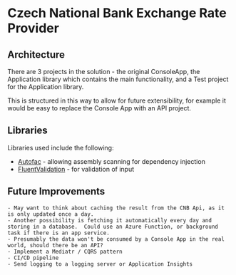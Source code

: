 # Czech National Bank Exchange Rate Provider

## Architecture

There are 3 projects in the solution - the original ConsoleApp, the Application library which contains the main functionality, and a Test project for the Application library.

This is structured in this way to allow for future extensibility, for example it would be easy to replace the Console App with an API project.

## Libraries

Libraries used include the following:

- [Autofac](https://autofac.org/) - allowing assembly scanning for dependency injection
- [FluentValidation](https://fluentvalidation.net/) - for validation of input

## Future Improvements

    - May want to think about caching the result from the CNB Api, as it is only updated once a day.  
    - Another possibility is fetching it automatically every day and storing in a database.  Could use an Azure Function, or background task if there is an app service.
    - Presumably the data won't be consumed by a Console App in the real world, should there be an API?
    - Implement a Mediatr / CQRS pattern
    - CI/CD pipeline
    - Send logging to a logging server or Application Insights




